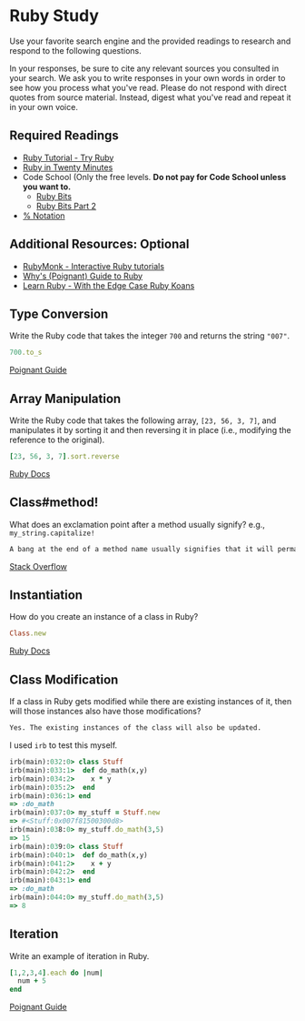 # Ruby Study

Use your favorite search engine and the provided readings to research and
respond to the following questions.

In your responses, be sure to cite any relevant sources you consulted in your
search. We ask you to write responses in your own words in order to see how you
process what you've read. Please do not respond with direct quotes from source
material. Instead, digest what you've read and repeat it in your own voice.

## Required Readings

-   [Ruby Tutorial - Try Ruby](http://tryruby.org/)
-   [Ruby in Twenty Minutes](https://www.ruby-lang.org/en/documentation/quickstart/)
-   Code School (Only the free levels. **Do not pay for Code School unless you want to.**
    -   [Ruby Bits](https://www.codeschool.com/courses/ruby-bits)
    -   [Ruby Bits Part 2](https://www.codeschool.com/courses/ruby-bits-part-2)
-   [% Notation](https://en.wikibooks.org/wiki/Ruby_Programming/Syntax/Literals#The_.25_Notation)

## Additional Resources: Optional

-   [RubyMonk - Interactive Ruby tutorials](https://rubymonk.com/)
-   [Why's (Poignant) Guide to Ruby](http://poignant.guide/)
-   [Learn Ruby - With the Edge Case Ruby Koans](http://rubykoans.com/)

## Type Conversion

Write the Ruby code that takes the integer `700` and returns the string `"007"`.

```ruby
700.to_s
```

[Poignant Guide](http://poignant.guide/book/chapter-3.html)

## Array Manipulation

Write the Ruby code that takes the following array, `[23, 56, 3, 7]`, and
manipulates it by sorting it and then reversing it in place (i.e., modifying the
reference to the original).

```ruby
[23, 56, 3, 7].sort.reverse
```

[Ruby Docs](http://ruby-doc.org/core-2.3.1/Array.html)

## Class#method!

What does an exclamation point after a method usually signify?  e.g.,
`my_string.capitalize!`

```md
A bang at the end of a method name usually signifies that it will permantly alter the object it's called on.
```

[Stack Overflow](http://stackoverflow.com/questions/612189/why-are-exclamation-marks-used-in-ruby-methods)

## Instantiation
How do you create an instance of a class in Ruby?

```ruby
Class.new
```

[Ruby Docs](http://ruby-doc.org/core-2.3.1/Class.html)

## Class Modification

If a class in Ruby gets modified while there are existing instances of it, then
will those instances also have those modifications?

```md
Yes. The existing instances of the class will also be updated.
```

I used `irb` to test this myself.

```ruby
irb(main):032:0> class Stuff
irb(main):033:1>  def do_math(x,y)
irb(main):034:2>    x * y
irb(main):035:2>  end
irb(main):036:1> end
=> :do_math
irb(main):037:0> my_stuff = Stuff.new
=> #<Stuff:0x007f81500300d8>
irb(main):038:0> my_stuff.do_math(3,5)
=> 15
irb(main):039:0> class Stuff
irb(main):040:1>  def do_math(x,y)
irb(main):041:2>    x + y
irb(main):042:2>  end
irb(main):043:1> end
=> :do_math
irb(main):044:0> my_stuff.do_math(3,5)
=> 8
```

## Iteration

Write an example of iteration in Ruby.

```ruby
[1,2,3,4].each do |num|
  num + 5
end
```

[Poignant Guide](http://poignant.guide/book/chapter-3.html)
